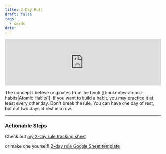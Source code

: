 ```yaml
---
title: 2-Day Rule
draft: false
tags:
  - seeds
date:
---
```

<iframe width="100%"  src="https://www.youtube.com/embed/bfLHTLQZ5nc?si=p0nE91MJdHIkMpCt" title="YouTube video player" frameborder="0" allow="accelerometer; autoplay; clipboard-write; encrypted-media; gyroscope; picture-in-picture; web-share" allowfullscreen></iframe>

The concept I believe originates from the book [[booknotes-atomic-habits|Atomic Habits]]. If you want to build a habit, you may practice it at least every other day. Don't break the rule. You can have one day of rest, but not two days of rest in a row.

---
### Actionable Steps

Check out [my 2-day rule tracking sheet](https://docs.google.com/spreadsheets/d/1LrsYXT4Aqw9dFJnd7pIZJyr2uat9qCTUWCvkW1kfpLo/edit#gid=1431949665) 

or make one yourself! [2-day rule Google Sheet template](https://docs.google.com/spreadsheets/d/104kbNn4gnWs7iWI0zmtyvGeXOLGzortO2lfCO2UCsZk/copy)